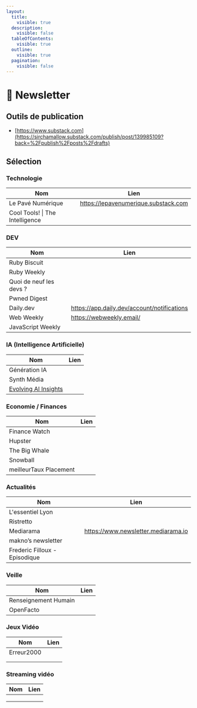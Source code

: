 ```yaml
---
layout:
  title:
    visible: true
  description:
    visible: false
  tableOfContents:
    visible: true
  outline:
    visible: true
  pagination:
    visible: false
---
```


# 📩 Newsletter

## Outils de publication

* [https://www.substack.com](https://sirchamallow.substack.com/publish/post/139985109?back=%2Fpublish%2Fposts%2Fdrafts)

## Sélection

### Technologie

<table data-full-width="true"><thead><tr><th>Nom</th><th>Lien</th></tr></thead><tbody><tr><td>Le Pavé Numérique</td><td><a href="https://lepavenumerique.substack.com/about">https://lepavenumerique.substack.com</a></td></tr><tr><td>Cool Tools! | The Intelligence</td><td></td></tr></tbody></table>

### DEV

<table data-full-width="true"><thead><tr><th>Nom</th><th>Lien</th></tr></thead><tbody><tr><td>Ruby Biscuit</td><td></td></tr><tr><td>Ruby Weekly</td><td></td></tr><tr><td>Quoi de neuf les devs ?</td><td></td></tr><tr><td>Pwned Digest</td><td></td></tr><tr><td>Daily.dev</td><td><a href="https://app.daily.dev/account/notifications">https://app.daily.dev/account/notifications</a></td></tr><tr><td>Web Weekly</td><td><a href="https://webweekly.email/">https://webweekly.email/</a></td></tr><tr><td>JavaScript Weekly</td><td></td></tr></tbody></table>

### IA (Intelligence Artificielle)

<table data-full-width="true"><thead><tr><th>Nom</th><th>Lien</th></tr></thead><tbody><tr><td>Génération IA</td><td></td></tr><tr><td>Synth Média</td><td></td></tr><tr><td><a href="https://evolvingai.io/">Evolving AI Insights</a></td><td></td></tr></tbody></table>

### Economie / Finances

<table data-full-width="true"><thead><tr><th>Nom</th><th>Lien</th></tr></thead><tbody><tr><td>Finance Watch</td><td></td></tr><tr><td>Hupster</td><td></td></tr><tr><td>The Big Whale</td><td></td></tr><tr><td>Snowball</td><td></td></tr><tr><td>meilleurTaux Placement</td><td></td></tr></tbody></table>

### Actualités

<table data-full-width="true"><thead><tr><th>Nom</th><th>Lien</th></tr></thead><tbody><tr><td>L'essentiel Lyon</td><td></td></tr><tr><td>Ristretto</td><td></td></tr><tr><td>Mediarama</td><td><a href="https://www.newsletter.mediarama.io/">https://www.newsletter.mediarama.io</a></td></tr><tr><td>makno’s newsletter</td><td></td></tr><tr><td>Frederic Filloux - Episodique</td><td></td></tr></tbody></table>

### Veille

<table data-full-width="true"><thead><tr><th>Nom</th><th>Lien</th></tr></thead><tbody><tr><td>Renseignement Humain</td><td></td></tr><tr><td>OpenFacto</td><td></td></tr></tbody></table>

### Jeux Vidéo

<table data-full-width="true"><thead><tr><th>Nom</th><th>Lien</th></tr></thead><tbody><tr><td>Erreur2000</td><td></td></tr><tr><td></td><td></td></tr><tr><td></td><td></td></tr></tbody></table>

### Streaming vidéo

<table data-full-width="true"><thead><tr><th>Nom</th><th>Lien</th></tr></thead><tbody><tr><td></td><td></td></tr><tr><td></td><td></td></tr><tr><td></td><td></td></tr></tbody></table>
